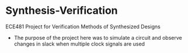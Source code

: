 # Synthesis-Verification
ECE481 Project for Verification Methods of Synthesized Designs
- The purpose of the project here was to simulate a circuit and observe changes in slack when multiple clock signals are used

